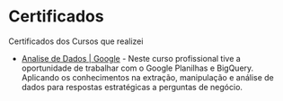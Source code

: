 # Certificados
Certificados dos Cursos que realizei 

- [Analise de Dados | Google](https://github.com/rodrigo-fernandes092/Certificados/blob/main/Data%20Analytics/Rodrigo%20Fernandes%20Silva%20-%20Certificado%20Google%20Analise%20Dados.pdf)
            - Neste curso profissional tive a oportunidade de trabalhar com o Google Planilhas e BigQuery. Aplicando os conhecimentos na                         extração, manipulação e análise de dados para respostas estratégicas a perguntas de negócio.
